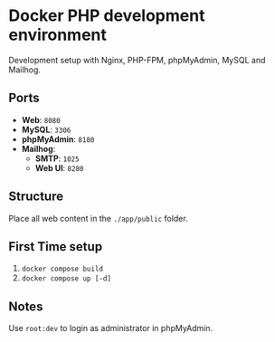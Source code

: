 # Docker PHP development environment

Development setup with Nginx, PHP-FPM, phpMyAdmin, MySQL and Mailhog.

## Ports

- **Web**: `8080`
- **MySQL**: `3306`
- **phpMyAdmin**: `8180`
- **Mailhog**:
    - **SMTP**: `1025`
    - **Web UI**: `8280`

## Structure

Place all web content in the `./app/public` folder.

## First Time setup

1. `docker compose build`
2. `docker compose up [-d]`

## Notes

Use `root:dev` to login as administrator in phpMyAdmin.
